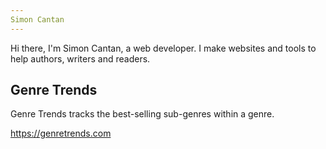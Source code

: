 ```yaml
---
Simon Cantan
---
```

Hi there, I'm Simon Cantan, a web developer. I make websites and tools to help authors, writers and readers.

Genre Trends
---
Genre Trends tracks the best-selling sub-genres within a genre.

https://genretrends.com

